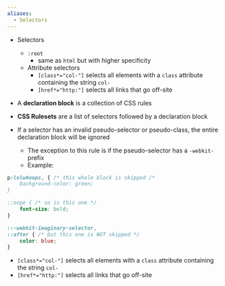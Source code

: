 ```yaml
---
aliases:
  - Selectors
---
```


- Selectors
    - `:root`
        - same as `html` but with higher specificity
    - Attribute selectors
        - `[class*="col-"]` selects all elements with a `class` attribute containing the string `col-`
        - `[href*="http:"]` selects all links that go off-site

- A **declaration block** is a collection of CSS rules
- **CSS Rulesets** are a list of selectors followed by a declaration block
- If a selector has an invalid pseudo-selector or pseudo-class, the entire declaration block will be ignored
    - The exception to this rule is if the pseudo-selector has a `-webkit-` prefix
    - Example:  

```css
p:lolwhoops, { /* this whole block is skipped /*  
	background-color: green;  
}  

::nope { /* so is this one */  
	font-size: bold;  
}  

::-webkit-imaginary-selector,  
::after { /* but this one is NOT skipped */  
	color: blue;  
}
```

- `[class*="col-"]` selects all elements with a `class` attribute containing the string `col-`
- `[href*="http:"]` selects all links that go off-site